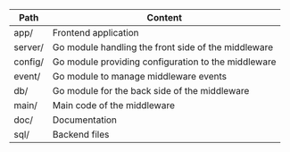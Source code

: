   Path  | Content
--------|-----------------------------------------------------
app/    | Frontend application
server/ | Go module handling the front side of the middleware
config/ | Go module providing configuration to the middleware
event/  | Go module to manage middleware events
db/     | Go module for the back side of the middleware
main/   | Main code of the middleware
doc/    | Documentation
sql/    | Backend files
